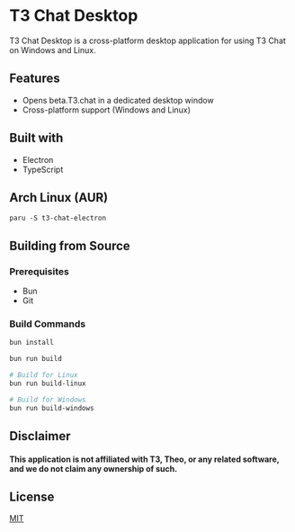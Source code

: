 
# T3 Chat Desktop

T3 Chat Desktop is a cross-platform desktop application for using T3 Chat on Windows and Linux.

## Features

- Opens beta.T3.chat in a dedicated desktop window
- Cross-platform support (Windows and Linux)

## Built with

- Electron
- TypeScript

## Arch Linux (AUR)
```
paru -S t3-chat-electron
```

## Building from Source

### Prerequisites
- Bun
- Git

### Build Commands
```bash
bun install

bun run build

# Build for Linux
bun run build-linux

# Build for Windows
bun run build-windows
```

## Disclaimer

#### This application is not affiliated with T3, Theo, or any related software, and we do not claim any ownership of such.

## License

[MIT](https://choosealicense.com/licenses/mit/)

